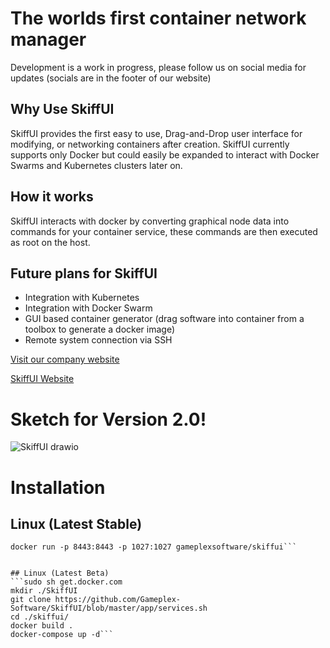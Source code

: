 # The worlds first container network manager
Development is a work in progress, please follow us on social media for updates (socials are in the footer of our website)
  
  
  
## Why Use SkiffUI
SkiffUI provides the first easy to use, Drag-and-Drop user interface for modifying, or networking containers after creation. SkiffUI currently supports only Docker but could easily be expanded to interact with Docker Swarms and Kubernetes clusters later on.

## How it works
SkiffUI interacts with docker by converting graphical node data into commands for your container service, these commands are then executed as root on the host.

## Future plans for SkiffUI
- Integration with Kubernetes
- Integration with Docker Swarm
- GUI based container generator (drag software into container from a toolbox to generate a docker image)
- Remote system connection via SSH

[Visit our company website](https://gameplexsoftware.com)

[SkiffUI Website](https://skiffdev.gameplexsoftware.com)

# Sketch for Version 2.0!
![SkiffUI drawio](https://user-images.githubusercontent.com/34868944/152663999-d0b31fe7-ea31-44b4-ab12-3b73e9e6d9b9.png)

# Installation

## Linux (Latest Stable)
```sudo sh get.docker.com
docker run -p 8443:8443 -p 1027:1027 gameplexsoftware/skiffui```


## Linux (Latest Beta)
```sudo sh get.docker.com
mkdir ./SkiffUI
git clone https://github.com/Gameplex-Software/SkiffUI/blob/master/app/services.sh
cd ./skiffui/
docker build .
docker-compose up -d```
